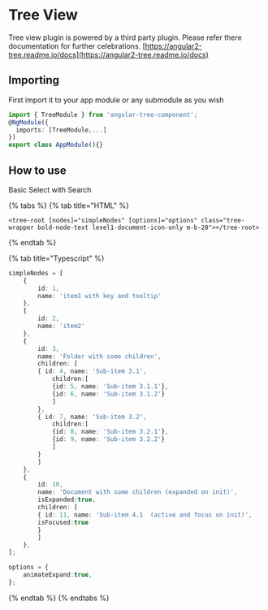 # Tree View

Tree view plugin is powered by a third party plugin. Please refer there documentation for further celebrations. [https://angular2-tree.readme.io/docs](https://angular2-tree.readme.io/docs)

## Importing

First import it to your app module or any submodule as you wish

```typescript
import { TreeModule } from 'angular-tree-component';
@NgModule({
  imports: [TreeModule,...]
})
export class AppModule(){}
```

## How to use 

Basic Select with Search

{% tabs %}
{% tab title="HTML" %}
```markup
<tree-root [nodes]="simpleNodes" [options]="options" class="tree-wrapper bold-node-text level1-document-icon-only m-b-20"></tree-root>
```
{% endtab %}

{% tab title="Typescript" %}
```typescript
simpleNodes = [
    {
        id: 1,
        name: 'item1 with key and tooltip'
    },
    {
        id: 2,
        name: 'item2'
    },
    {
        id: 3,
        name: 'Folder with some children',
        children: [
        { id: 4, name: 'Sub-item 3.1',
            children:[
            {id: 5, name: 'Sub-item 3.1.1'},
            {id: 6, name: 'Sub-item 3.1.2'}
            ]
        },
        { id: 7, name: 'Sub-item 3.2',
            children:[
            {id: 8, name: 'Sub-item 3.2.1'},
            {id: 9, name: 'Sub-item 3.2.2'}
            ]
        }
        ]
    },
    {
        id: 10,
        name: 'Document with some children (expanded on init)',
        isExpanded:true,
        children: [
        { id: 11, name: 'Sub-item 4.1  (active and focus on init)',
        isFocused:true
        }
        ]
    },
];

options = {
    animateExpand:true,
};
```
{% endtab %}
{% endtabs %}

